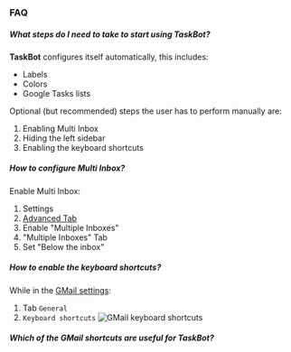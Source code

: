 ### FAQ
##### What steps do I need to take to start using TaskBot?
**TaskBot** configures itself automatically, this includes:
* Labels
* Colors
* Google Tasks lists

Optional (but recommended) steps the user has to perform manually are:
1. Enabling Multi Inbox
2. Hiding the left sidebar
3. Enabling the keyboard shortcuts
##### How to configure Multi Inbox?
Enable Multi Inbox:

1.  Settings
1.  [Advanced Tab](https://mail.google.com/mail/u/0/#settings/labs)
1.  Enable "Multiple Inboxes"
1.  "Multiple Inboxes" Tab
1.  Set "Below the inbox"
##### How to enable the keyboard shortcuts?
While in the [GMail settings](https://mail.google.com/mail/u/0/#settings/general):
1. Tab `General`
2. `Keyboard shortcuts`
![GMail keyboard shortcuts](/static/images/gmail-keyboard.png)
##### Which of the GMail shortcuts are useful for TaskBot?
<!--stackedit_data:
eyJoaXN0b3J5IjpbLTIyNzQ1NTg5OSwxMTg1NDIxNTAyXX0=
-->